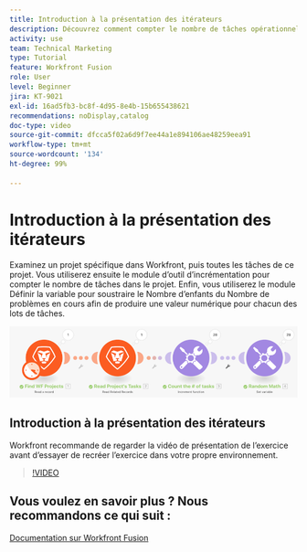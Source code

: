 ```yaml
---
title: Introduction à la présentation des itérateurs
description: Découvrez comment compter le nombre de tâches opérationnelles dans un projet, puis calculer une valeur pour chacun des lots de tâches, le tout dans [!DNL Adobe Workfront Fusion].
activity: use
team: Technical Marketing
type: Tutorial
feature: Workfront Fusion
role: User
level: Beginner
jira: KT-9021
exl-id: 16ad5fb3-bc8f-4d95-8e4b-15b655438621
recommendations: noDisplay,catalog
doc-type: video
source-git-commit: dfcca5f02a6d9f7ee44a1e894106ae48259eea91
workflow-type: tm+mt
source-wordcount: '134'
ht-degree: 99%

---
```


# Introduction à la présentation des itérateurs

Examinez un projet spécifique dans Workfront, puis toutes les tâches de ce projet. Vous utiliserez ensuite le module d’outil d’incrémentation pour compter le nombre de tâches dans le projet. Enfin, vous utiliserez le module Définir la variable pour soustraire le Nombre d’enfants du Nombre de problèmes en cours afin de produire une valeur numérique pour chacun des lots de tâches.

![Image du scénario Fusion](assets/iteration-and-aggregation-1.png)

## Introduction à la présentation des itérateurs

Workfront recommande de regarder la vidéo de présentation de l’exercice avant d’essayer de recréer l’exercice dans votre propre environnement.

>[!VIDEO](https://video.tv.adobe.com/v/335278/?quality=12&learn=on&enablevpops)



## Vous voulez en savoir plus ? Nous recommandons ce qui suit :

[Documentation sur Workfront Fusion](https://experienceleague.adobe.com/fr/docs/workfront-fusion/using/get-started-with-fusion/understand-workfront-fusion/workfront-fusion-overview)
